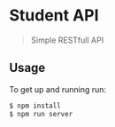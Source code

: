 # Student API
> Simple RESTfull API

## Usage
To get up and running run:
``` bash
$ npm install
$ npm run server